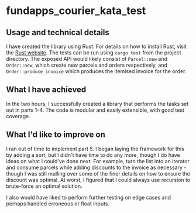 # fundapps_courier_kata_test

## Usage and technical details
I have created the library using Rust. For details on how to install Rust, visit the [Rust website](https://www.rust-lang.org/tools/install). The tests can be run using `cargo test`
from the project directory. The exposed API would likely consist of `Parcel::new` and `Order::new`, which create new parcels and orders respectively, and `Order::produce_invoice` which
produces the itemised invoice for the order.

## What I have achieved
In the two hours, I successfully created a library that performs the tasks set out in parts 1-4. The code is modular and easily extensible, with good test coverage.

## What I'd like to improve on
I ran out of time to implement part 5. I began laying the framework for this by adding a sort, but I didn't have time to do any more, though I do have ideas on what I could've done next.
For example, turn the list into an iterator and consume parcels while adding discounts to the invoice as necessary - though I was still mulling over some of the finer details on how to ensure the discount was optimal.
At worst, I figured that I could always use recursion to brute-force an optimal solution.

I also would have liked to perform further testing on edge cases and perhaps handled erroneous or float inputs.
